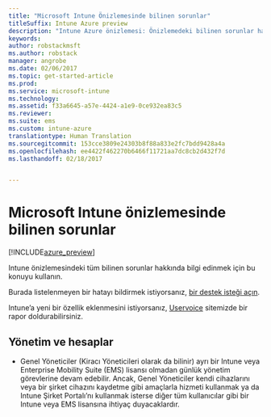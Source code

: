 ```yaml
---
title: "Microsoft Intune Önizlemesinde bilinen sorunlar"
titleSuffix: Intune Azure preview
description: "Intune Azure önizlemesi: Önizlemedeki bilinen sorunlar hakkında sağlanan bilgileri okuyun"
keywords: 
author: robstackmsft
ms.author: robstack
manager: angrobe
ms.date: 02/06/2017
ms.topic: get-started-article
ms.prod: 
ms.service: microsoft-intune
ms.technology: 
ms.assetid: f33a6645-a57e-4424-a1e9-0ce932ea83c5
ms.reviewer: 
ms.suite: ems
ms.custom: intune-azure
translationtype: Human Translation
ms.sourcegitcommit: 153cce3809e24303b8f88a833e2fc7bdd9428a4a
ms.openlocfilehash: ee4422f462270b6466f11721aa7dc8cb2d432f7d
ms.lasthandoff: 02/18/2017


---
```


# <a name="known-issues-in-the-microsoft-intune-preview"></a>Microsoft Intune önizlemesinde bilinen sorunlar


[!INCLUDE[azure_preview](../includes/azure_preview.md)]


Intune önizlemesindeki tüm bilinen sorunlar hakkında bilgi edinmek için bu konuyu kullanın.

Burada listelenmeyen bir hatayı bildirmek istiyorsanız, [bir destek isteği açın](https://docs.microsoft.com/intune/troubleshoot/how-to-get-support-for-microsoft-intune).

Intune’a yeni bir özellik eklenmesini istiyorsanız, [Uservoice](https://microsoftintune.uservoice.com/forums/291681-ideas/category/189016-azure-admin-console) sitemizde bir rapor doldurabilirsiniz.

## <a name="administration-and-accounts"></a>Yönetim ve hesaplar

- Genel Yöneticiler (Kiracı Yöneticileri olarak da bilinir) ayrı bir Intune veya Enterprise Mobility Suite (EMS) lisansı olmadan günlük yönetim görevlerine devam edebilir. Ancak, Genel Yöneticiler kendi cihazlarını veya bir şirket cihazını kaydetme gibi amaçlarla hizmeti kullanmak ya da Intune Şirket Portalı’nı kullanmak isterse diğer tüm kullanıcılar gibi bir Intune veya EMS lisansına ihtiyaç duyacaklardır.

